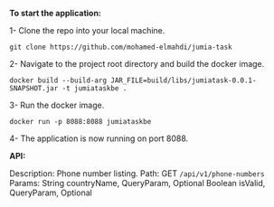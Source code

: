 **To start the application:**

1- Clone the repo into your local machine.

`git clone https://github.com/mohamed-elmahdi/jumia-task`

2- Navigate to the  project root directory and build the docker image.

`docker build --build-arg JAR_FILE=build/libs/jumiatask-0.0.1-SNAPSHOT.jar -t jumiataskbe .`
 
3- Run the docker image.

`docker run -p 8088:8088 jumiataskbe`

4- The application is now running on port 8088.

**API:**
 
Description: Phone number listing.
Path: GET `/api/v1/phone-numbers`
Params:
String countryName, QueryParam, Optional
Boolean isValid, QueryParam, Optional
